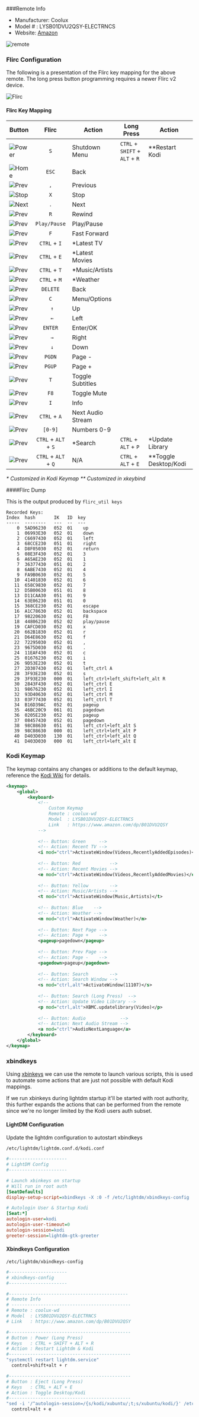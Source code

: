 ###Remote Info

- Manufacturer: Coolux
- Model # : LYSB01DVU2QSY-ELECTRNCS
- Website: [Amazon](https://www.amazon.com/dp/B01DVU2QSY)

![remote](./img/remote.png)

### Flirc Configuration

The following is a presentation of the Flirc key mapping for the above remote. The long press button programming requires a newer Flirc v2 device.

![Flirc](../common/img/flirc.jpg)

#### Flirc Key Mapping


| Button                  | Flirc | Action | Long Press | Action |
| ----------------------- | :---: | ------ | ---------- | ------ |
| ![Power](./img/B01.png) | `S` | Shutdown Menu | `CTRL` + `SHIFT` + `ALT` + `R` | **Restart Kodi |
| ![Home](./img/B02.png)  | `ESC` | Back |  |  |
| ![Prev](./img/B03.png)  | `,` | Previous |            |        |
| ![Stop](./img/B04.png)  | `X` | Stop |            |        |
| ![Next](./img/B05.png)  | `.` | Next |            |        |
| ![Prev](./img/B06.png)  | `R` | Rewind |            |        |
| ![Prev](./img/B07.png)  | `Play/Pause` | Play/Pause |            |        |
| ![Prev](./img/B08.png)  | `F` | Fast Forward |            |        |
| ![Prev](./img/B09.png)   | `CTRL` + `I` | *Latest TV |            |        |
| ![Prev](./img/B10.png) | `CTRL` + `E` | *Latest Movies |            |        |
| ![Prev](./img/B11.png) | `CTRL` + `T` | *Music/Artists |            |        |
| ![Prev](./img/B12.png) | `CTRL` + `M` | *Weather |            |        |
| ![Prev](./img/B13.png) | `DELETE` | Back |            |        |
| ![Prev](./img/B14.png) | `C` | Menu/Options |            |        |
| ![Prev](./img/B15.png) | ` ↑` | Up |            |        |
| ![Prev](./img/B16.png) | ` ←` | Left |            |        |
| ![Prev](./img/B17.png) | `ENTER` | Enter/OK |            |        |
| ![Prev](./img/B18.png) | ` →` | Right |            |        |
| ![Prev](./img/B19.png) | ` ↓` | Down |            |        |
| ![Prev](./img/B20.png) | `PGDN` | Page - |            |        |
| ![Prev](./img/B21.png) | `PGUP` | Page + |            |        |
| ![Prev](./img/B22.png) | `T` | Toggle Subtitles |            |        |
| ![Prev](./img/B23.png) | `F8` | Toggle Mute |            |        |
| ![Prev](./img/B24.png) | `I` | Info |            |        |
| ![Prev](./img/B25.png) | `CTRL` + `A` | Next Audio Stream |            |        |
| ![Prev](./img/B26.png) | `[0-9]` | Numbers 0-9 |            |        |
| ![Prev](./img/B27.png) | `CTRL` + `ALT` + `S` | *Search | `CTRL` + `ALT` + `P` | *Update Library |
| ![Prev](./img/B28.png) | `CTRL` + `ALT` + `Q` | N/A | `CTRL` + `ALT` + `E` | **Toggle Desktop/Kodi |

_* Customized in Kodi Keymap_                       _** Customized in xkeybind_

####Flirc Dump

This is the output produced by `flirc_util keys`

```
Recorded Keys:
Index  hash       IK   ID  key
-----  --------   ---  --  ---
    0  5AD96230   052  01    up
    1  06993E30   052  01    down
    2  C6697430   052  01    left
    3  68CCE230   051  01    right
    4  D8F05030   052  01    return
    5  08E3F430   052  01    3
    6  A65AE230   052  01    1
    7  36377430   051  01    2
    8  6ABE7430   052  01    4
    9  FA9B0630   052  01    5
   10  41401830   052  01    6
   11  658C9830   052  01    7
   12  D5B00630   051  01    8
   13  D11CAA30   051  01    9
   14  63E06230   051  01    0
   15  368CE230   052  01    escape
   16  A1C78630   052  01    backspace
   17  98220630   052  01    F8
   18  44806230   052  02    play/pause
   19  CAFCD030   052  01    x
   20  662B1830   052  01    r
   21  D64E8630   052  01    f
   22  72295030   052  01    ,
   23  9675D030   052  01    .
   24  11EAF430   052  01    c
   25  01676230   052  01    i
   26  9D53E230   052  01    t
   27  2D307430   052  01    left_ctrl A
   28  3F93E230   052  01    s
   29  3F93E230   000  01    left_ctrl+left_shift+left_alt R
   30  2843F430   052  01    left_ctrl E
   31  98676230   052  01    left_ctrl I
   32  93D40630   052  01    left_ctrl M
   33  03F77430   052  01    left_ctrl T
   34  B16D39AC   052  01    pageup
   35  46BC20C9   061  01    pagedown
   36  0205E230   052  01    pageup
   37  08457430   052  01    pagedown
   38  98C08630   051  01    left_ctrl+left_alt S
   39  98C08630   000  01    left_ctrl+left_alt P
   40  D403D030   130  01    left_ctrl+left_alt Q
   41  D403D030   000  01    left_ctrl+left_alt E
```



### Kodi Keymap

The keymap contains any changes or additions to the default keymap, reference the [Kodi Wiki](https://kodi.wiki/view/keymap) for details.

``` xml
<keymap>
    <global>
        <keyboard>
            <!-- 
                Custom Keymap      
                Remote : coolux-wd
                Model  : LYSB01DVU2QSY-ELECTRNCS
                Link   : https://www.amazon.com/dp/B01DVU2QSY
            -->
            
            <!-- Button: Green     -->
            <!-- Action: Recent TV -->
            <i mod="ctrl">ActivateWindow(Videos,RecentlyAddedEpisodes)</i>
            
            <!-- Button: Red           -->
            <!-- Action: Recent Movies -->
            <e mod="ctrl">ActivateWindow(Videos,RecentlyAddedMovies)</e>
            
            <!-- Button: Yellow        -->
            <!-- Action: Music/Artists -->
            <t mod="ctrl">ActivateWindow(Music,Artists)</t>
            
            <!-- Button: Blue    -->
            <!-- Action: Weather -->
            <m mod="ctrl">ActivateWindow(Weather)</m>
            
            <!-- Button: Next Page -->
            <!-- Action: Page +    -->
            <pageup>pagedown</pageup>
            
            <!-- Button: Prev Page -->
            <!-- Action: Page -    -->
            <pagedown>pageup</pagedown>
            
            <!-- Button: Search        -->
            <!-- Action: Search Window -->
            <s mod="ctrl,alt">ActivateWindow(11107)</s>
            
            <!-- Button: Search (Long Press)  -->
            <!-- Action: Update Video Library -->
            <p mod="ctrl,alt">XBMC.updatelibrary(Video)</p>
            
            <!-- Button: Audio             --> 
            <!-- Action: Next Audio Stream -->
            <a mod="ctrl">AudioNextLanguage</a>
        </keyboard>
    </global>
</keymap>
```



### xbindkeys

Using [xbinkeys](https://linux.die.net/man/1/xbindkeys) we can use the remote to launch various scripts, this is used to automate some actions that are just not possible with default Kodi mappings.

If we run xbinkeys during lightdm startup it'll be started with root authority, this further expands the actions that can be performed from the remote since we're no longer limited by the Kodi users auth subset.



#### LightDM Configuration

Update the lightdm configuration to autostart xbindkeys 

`/etc/lightdm/lightdm.conf.d/kodi.conf`

```ini
#----------------------
# LightDM Config
#----------------------

# Launch xbinkeys on startup
# Will run in root auth
[SeatDefaults]
display-setup-script=xbindkeys -X :0 -f /etc/lightdm/xbindkeys-config

# Autologin User & Startup Kodi
[Seat:*]
autologin-user=kodi
autologin-user-timeout=0
autologin-session=kodi
greeter-session=lightdm-gtk-greeter
```



#### Xbindkeys Configuration

`/etc/lightdm/xbindkeys-config`

```bash
#----------------------
# xbindkeys-config
#----------------------

#---------------------------------------------
# Remote Info
# ---------------------------------------------
# Remote : coolux-wd 
# Model  : LYSB01DVU2QSY-ELECTRNCS
# Link   : https://www.amazon.com/dp/B01DVU2QSY

#----------------------------------------------
# Button : Power (Long Press)
# Keys   : CTRL + SHIFT + ALT + R
# Action : Restart Lightdm & Kodi
#----------------------------------------------
"systemctl restart lightdm.service"
  control+shift+alt + r

#----------------------------------------------
# Button : Eject (Long Press)
# Keys   : CTRL + ALT + E
# Action : Toggle Desktop/Kodi
#----------------------------------------------
"sed -i '/^autologin-session=/{s/kodi/xubuntu/;t;s/xubuntu/kodi/}' /etc/lightdm/lightdm.conf.d/kodi.conf && systemctl restart lightdm.service"
  control+alt + e

```







